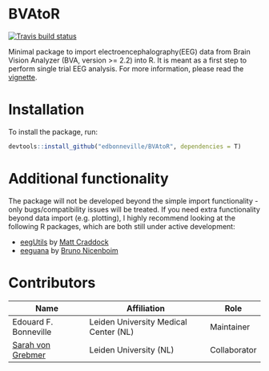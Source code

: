 # BVAtoR

<!-- badges: start -->
  [![Travis build status](https://travis-ci.org/edbonneville/BVAtoR.svg?branch=master)](https://travis-ci.org/edbonneville/BVAtoR)
  <!-- badges: end -->

Minimal package to import electroencephalography(EEG) data from Brain Vision Analyzer (BVA, version >= 2.2) into R. It is meant as a first step to perform single trial EEG analysis. For more information, please read the [vignette](https://edbonneville.github.io/BVAtoR/articles/basic-usage.html).

# Installation

To install the package, run:

```r
devtools::install_github("edbonneville/BVAtoR", dependencies = T)
```

# Additional functionality

The package will not be developed beyond the simple import functionality - only bugs/compatibility issues will be treated. If you need extra functionality beyond data import (e.g. plotting), I highly recommend looking at the following R packages, which are both still under active development:

* [eegUtils](https://github.com/craddm/eegUtils) by [Matt Craddock](https://www.mattcraddock.com/)
* [eeguana](https://github.com/bnicenboim/eeguana/) by [Bruno Nicenboim](https://bnicenboim.github.io/)

# Contributors

| Name                                                         | Affiliation                           | Role         |
| ------------------------------------------------------------ | ------------------------------------- | ------------ |
| Edouard F. Bonneville                                        | Leiden University Medical Center (NL) | Maintainer   |
| [Sarah von Grebmer](https://www.multilingualmind.eu/sarah-von-grebmer-zu-wolfsthurn?fbclid=IwAR3eL2IgqgbKIeGFRZtdNaLHDswC9iraLNxXDrVorQh92mK16iH5NJjLjwE) | Leiden University (NL)                | Collaborator |

